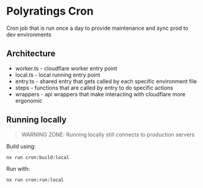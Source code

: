 # Polyratings Cron

Cron job that is run once a day to provide maintenance and sync prod to dev environments

## Architecture

-   worker.ts - cloudflare worker entry point
-   local.ts - local running entry point
-   entry.ts - shared entry that gets called by each specific environment file
-   steps - functions that are called by entry to do specific actions
-   wrappers - api wrappers that make interacting with cloudflare more ergonomic

## Running locally

> WARNING ZONE: Running locally still connects to production servers

Build using:

```
nx run cron:build:local
```

Run with:

```
nx run cron:run:local
```
